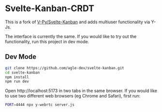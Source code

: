 # Svelte-Kanban-CRDT

This is a fork of [V-Py/Svelte-Kanban](https://github.com/V-Py/svelte-kanban) and adds multiuser functionality via Y-Js.

The interface is currently the same. If you would like to try out the functionality, run this project in dev mode.

## Dev Mode

```sh
git clone https://github.com/agle-dev/svelte-kanban.git
cd svelte-kanban
npm install
npm run dev
```

Open http://localhost:5173 in two tabs in the same browser. If you would like to use two different web browsers (eg Chrome and Safari), first run:

```sh
PORT=4444 npx y-webrtc server.js
```
